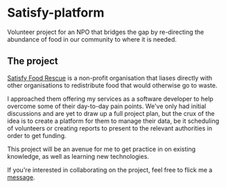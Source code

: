 # Satisfy-platform
Volunteer project for an NPO that bridges the gap by re-directing the abundance of food in our community to where it is needed.

## The project
[Satisfy Food Rescue](https://www.satisfyfoodrescue.org.nz/) is a non-profit organisation that liases directly with other organisations to redistribute food that would otherwise go to waste.

I approached them offering my services as a software developer to help overcome some of their day-to-day pain points. We've only had initial discussions and are yet to draw up a full project plan, but the crux of the idea is to create a platform for them to manage their data, be it scheduling of volunteers or creating reports to present to the relevant authorities in order to get funding.

This project will be an avenue for me to get practice in on existing knowledge, as well as learning new technologies.

If you're interested in collaborating on the project, feel free to flick me a [message](mailto:mijburgh.beukes@gmail.com).
